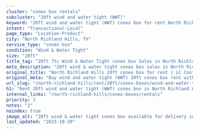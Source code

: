 ```yaml
---
cluster: "conex box rentals"
subcluster: "20ft wind and water tight (WWT)"
keyword: "20ft wind and water tight (WWT) conex box for rent North Richland Hills, TX"
intent: "Transactional-Local"
page_type: "Location-Product"
city: "North Richland Hills, TX"
service_type: "conex box"
condition: "Wind & Water Tight"
size: "20ft"
title_tag: "20ft 7tc Wind & Water Tight conex box Sales in North Richland Hills | LC Container"
meta_description: "20ft wind & water tight conex box sales in North Richland Hills. Fast delivery, competitive pricing. Serving conex boxes area. Quote ID: 1L7. Call (214) 524-4168 for your free quote today."
original_title: "North Richland Hills 20ft conex box for rent | LC Container"
original_meta: "Buy wind and water tight (WWT) 20ft conex box rent with local delivery in North Richland Hills, TX. LC Container — local Since 2003. Request a fast quote today."
url_slug: "/north-richland-hills/rent/20ft/conex-boxes/wind-and-water-tight-wwt"
h1: "Rent 20ft wind and water tight (WWT) conex box in North Richland Hills"
internal_links: "/north-richland-hills/conex-boxes/rentals"
priority: 3
notes: "2"
noindex: true
image_alt: "20ft wind & water tight conex box available for delivery in North Richland Hills"
last_updated: "2025-10-20"
---
```


<!-- TODO: Add unique city/inventory copy, images, and internal links here. -->
